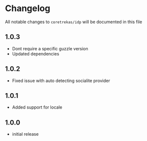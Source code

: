 # Changelog

All notable changes to `coretrekas/idp` will be documented in this file

## 1.0.3

- Dont require a specific guzzle version
- Updated dependencies

## 1.0.2
- Fixed issue with auto detecting socialite provider

## 1.0.1

- Added support for locale

## 1.0.0

- initial release
